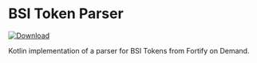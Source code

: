 # BSI Token Parser

[ ![Download](https://api.bintray.com/packages/fortify/maven-public/bsi-token-parser/images/download.svg) ](https://bintray.com/fortify/maven-public/bsi-token-parser/_latestVersion)

Kotlin implementation of a parser for BSI Tokens from Fortify on Demand.
